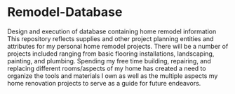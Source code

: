 # Remodel-Database
Design and execution of database containing home remodel information
This repository reflects supplies and other project planning entities and attributes for my personal home remodel projects. There will be a number of projects included ranging from basic flooring installations, landscaping, painting, and plumbing. 
Spending my free time building, repairing, and replacing different rooms/aspects of my home has created a need to organize the tools and materials I own as well as the multiple aspects my home renovation projects to serve as a guide for future endeavors.
